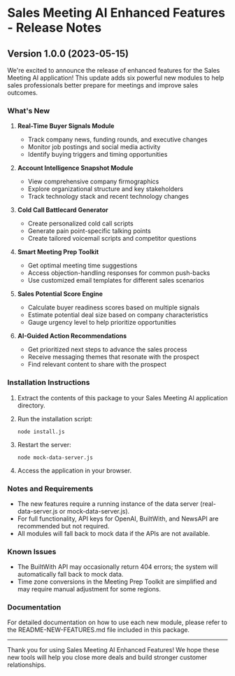# Sales Meeting AI Enhanced Features - Release Notes

## Version 1.0.0 (2023-05-15)

We're excited to announce the release of enhanced features for the Sales Meeting AI application! This update adds six powerful new modules to help sales professionals better prepare for meetings and improve sales outcomes.

### What's New

1. **Real-Time Buyer Signals Module**
   - Track company news, funding rounds, and executive changes
   - Monitor job postings and social media activity
   - Identify buying triggers and timing opportunities

2. **Account Intelligence Snapshot Module**
   - View comprehensive company firmographics
   - Explore organizational structure and key stakeholders
   - Track technology stack and recent technology changes

3. **Cold Call Battlecard Generator**
   - Create personalized cold call scripts
   - Generate pain point-specific talking points
   - Create tailored voicemail scripts and competitor questions

4. **Smart Meeting Prep Toolkit**
   - Get optimal meeting time suggestions
   - Access objection-handling responses for common push-backs
   - Use customized email templates for different sales scenarios

5. **Sales Potential Score Engine**
   - Calculate buyer readiness scores based on multiple signals
   - Estimate potential deal size based on company characteristics
   - Gauge urgency level to help prioritize opportunities

6. **AI-Guided Action Recommendations**
   - Get prioritized next steps to advance the sales process
   - Receive messaging themes that resonate with the prospect
   - Find relevant content to share with the prospect

### Installation Instructions

1. Extract the contents of this package to your Sales Meeting AI application directory.

2. Run the installation script:
   ```
   node install.js
   ```

3. Restart the server:
   ```
   node mock-data-server.js
   ```

4. Access the application in your browser.

### Notes and Requirements

- The new features require a running instance of the data server (real-data-server.js or mock-data-server.js).
- For full functionality, API keys for OpenAI, BuiltWith, and NewsAPI are recommended but not required.
- All modules will fall back to mock data if the APIs are not available.

### Known Issues

- The BuiltWith API may occasionally return 404 errors; the system will automatically fall back to mock data.
- Time zone conversions in the Meeting Prep Toolkit are simplified and may require manual adjustment for some regions.

### Documentation

For detailed documentation on how to use each new module, please refer to the README-NEW-FEATURES.md file included in this package.

---

Thank you for using Sales Meeting AI Enhanced Features! We hope these new tools will help you close more deals and build stronger customer relationships. 